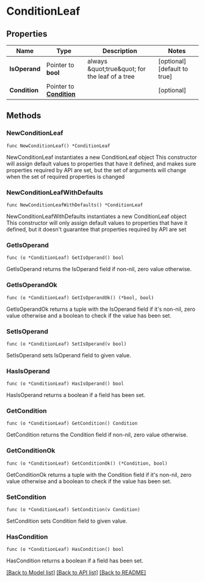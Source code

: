 # ConditionLeaf

## Properties

Name | Type | Description | Notes
------------ | ------------- | ------------- | -------------
**IsOperand** | Pointer to **bool** | always \&quot;true\&quot; for the leaf of a tree | [optional] [default to true]
**Condition** | Pointer to [**Condition**](Condition.md) |  | [optional] 

## Methods

### NewConditionLeaf

`func NewConditionLeaf() *ConditionLeaf`

NewConditionLeaf instantiates a new ConditionLeaf object
This constructor will assign default values to properties that have it defined,
and makes sure properties required by API are set, but the set of arguments
will change when the set of required properties is changed

### NewConditionLeafWithDefaults

`func NewConditionLeafWithDefaults() *ConditionLeaf`

NewConditionLeafWithDefaults instantiates a new ConditionLeaf object
This constructor will only assign default values to properties that have it defined,
but it doesn't guarantee that properties required by API are set

### GetIsOperand

`func (o *ConditionLeaf) GetIsOperand() bool`

GetIsOperand returns the IsOperand field if non-nil, zero value otherwise.

### GetIsOperandOk

`func (o *ConditionLeaf) GetIsOperandOk() (*bool, bool)`

GetIsOperandOk returns a tuple with the IsOperand field if it's non-nil, zero value otherwise
and a boolean to check if the value has been set.

### SetIsOperand

`func (o *ConditionLeaf) SetIsOperand(v bool)`

SetIsOperand sets IsOperand field to given value.

### HasIsOperand

`func (o *ConditionLeaf) HasIsOperand() bool`

HasIsOperand returns a boolean if a field has been set.

### GetCondition

`func (o *ConditionLeaf) GetCondition() Condition`

GetCondition returns the Condition field if non-nil, zero value otherwise.

### GetConditionOk

`func (o *ConditionLeaf) GetConditionOk() (*Condition, bool)`

GetConditionOk returns a tuple with the Condition field if it's non-nil, zero value otherwise
and a boolean to check if the value has been set.

### SetCondition

`func (o *ConditionLeaf) SetCondition(v Condition)`

SetCondition sets Condition field to given value.

### HasCondition

`func (o *ConditionLeaf) HasCondition() bool`

HasCondition returns a boolean if a field has been set.


[[Back to Model list]](../README.md#documentation-for-models) [[Back to API list]](../README.md#documentation-for-api-endpoints) [[Back to README]](../README.md)


